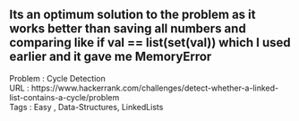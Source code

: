 <h2>Its an optimum solution to the problem as it works better than saving all numbers and comparing like if <strong>val == list(set(val))</strong> 
which I used earlier and it gave me MemoryError<br></h2>
Problem : Cycle Detection <br>
URL : https://www.hackerrank.com/challenges/detect-whether-a-linked-list-contains-a-cycle/problem<br>
Tags : Easy , Data-Structures, LinkedLists
